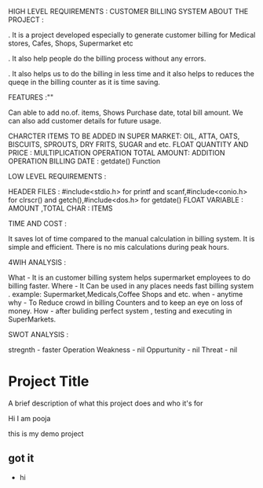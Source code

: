 HIGH LEVEL REQUIREMENTS : CUSTOMER BILLING SYSTEM ABOUT THE PROJECT :

. It is a project developed especially to generate customer billing for Medical stores, Cafes, Shops, Supermarket etc

. It also help people do the billing process without any errors.

. It also helps us to do the billing in less time and it also helps to reduces the queqe in the billing counter as it is time saving.

FEATURES :""

Can able to add no.of. items,
Shows Purchase date,
total bill amount.
We can also add customer details for future usage.

CHARCTER ITEMS TO BE ADDED IN SUPER MARKET: OIL, ATTA, OATS, BISCUITS, SPROUTS, DRY FRITS, SUGAR and etc.
FLOAT QUANTITY AND PRICE : MULTIPLICATION OPERATION
TOTAL AMOUNT: ADDITION OPERATION
BILLING DATE : getdate() Function

LOW LEVEL REQUIREMENTS :

HEADER FILES : #include<stdio.h> for printf and scanf,#include<conio.h> for clrscr() and getch(),#include<dos.h> for getdate()
FLOAT VARIABLE : AMOUNT ,TOTAL
CHAR : ITEMS

TIME AND COST :

It saves lot of time compared to the manual calculation in billing system.
It is simple and efficient.
There is no mis calculations during peak hours.

4WIH ANALYSIS :

What - It is an customer billing system helps supermarket employees to do billing faster.
Where - It Can be used in any places needs fast billing system . example: Supermarket,Medicals,Coffee Shops and etc.
when - anytime
why - To Reduce crowd in billing Counters and to keep an eye on loss of money.
How - after buliding perfect system , testing and executing in SuperMarkets.

SWOT ANALYSIS :

stregnth - faster Operation
Weakness - nil
Oppurtunity - nil
Threat - nil


# Project Title

A brief description of what this project does and who it's for

Hi I am pooja

this is my demo project

## got it

* hi
